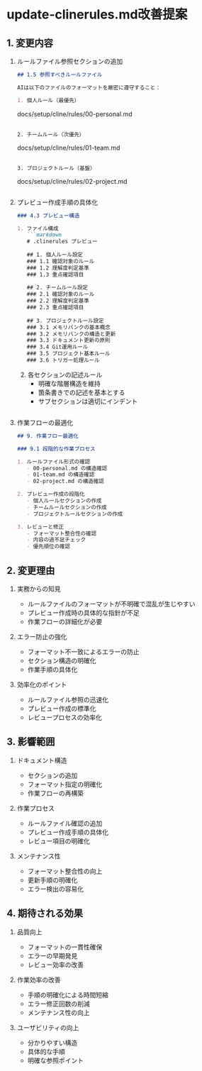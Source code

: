 # update-clinerules.md改善提案

## 1. 変更内容

1. ルールファイル参照セクションの追加
   ```markdown
   ## 1.5 参照すべきルールファイル
   
   AIは以下のファイルのフォーマットを厳密に遵守すること：
   
   1. 個人ルール（最優先）
      ```
      docs/setup/cline/rules/00-personal.md
      ```
   
   2. チームルール（次優先）
      ```
      docs/setup/cline/rules/01-team.md
      ```
   
   3. プロジェクトルール（基盤）
      ```
      docs/setup/cline/rules/02-project.md
      ```
   ```

2. プレビュー作成手順の具体化
   ```markdown
   ### 4.3 プレビュー構造
   
   1. ファイル構成
      ```markdown
      # .clinerules プレビュー
      
      ## 1. 個人ルール設定
      ### 1.1 確認対象のルール
      ### 1.2 理解度判定基準
      ### 1.3 重点確認項目
      
      ## 2. チームルール設定
      ### 2.1 確認対象のルール
      ### 2.2 理解度判定基準
      ### 2.3 重点確認項目
      
      ## 3. プロジェクトルール設定
      ### 3.1 メモリバンクの基本概念
      ### 3.2 メモリバンクの構造と更新
      ### 3.3 ドキュメント更新の原則
      ### 3.4 Git運用ルール
      ### 3.5 プロジェクト基本ルール
      ### 3.6 トリガー処理ルール
      ```
      
   2. 各セクションの記述ルール
      - 明確な階層構造を維持
      - 箇条書きでの記述を基本とする
      - サブセクションは適切にインデント
   ```

3. 作業フローの最適化
   ```markdown
   ## 9. 作業フロー最適化
   
   ### 9.1 段階的な作業プロセス
   
   1. ルールファイル形式の確認
      - 00-personal.md の構造確認
      - 01-team.md の構造確認
      - 02-project.md の構造確認
   
   2. プレビュー作成の段階化
      - 個人ルールセクションの作成
      - チームルールセクションの作成
      - プロジェクトルールセクションの作成
   
   3. レビューと修正
      - フォーマット整合性の確認
      - 内容の過不足チェック
      - 優先順位の確認
   ```

## 2. 変更理由

1. 実務からの知見
   - ルールファイルのフォーマットが不明確で混乱が生じやすい
   - プレビュー作成時の具体的な指針が不足
   - 作業フローの詳細化が必要

2. エラー防止の強化
   - フォーマット不一致によるエラーの防止
   - セクション構造の明確化
   - 作業手順の具体化

3. 効率化のポイント
   - ルールファイル参照の迅速化
   - プレビュー作成の標準化
   - レビュープロセスの効率化

## 3. 影響範囲

1. ドキュメント構造
   - セクションの追加
   - フォーマット指定の明確化
   - 作業フローの再構築

2. 作業プロセス
   - ルールファイル確認の追加
   - プレビュー作成手順の具体化
   - レビュー項目の明確化

3. メンテナンス性
   - フォーマット整合性の向上
   - 更新手順の明確化
   - エラー検出の容易化

## 4. 期待される効果

1. 品質向上
   - フォーマットの一貫性確保
   - エラーの早期発見
   - レビュー効率の改善

2. 作業効率の改善
   - 手順の明確化による時間短縮
   - エラー修正回数の削減
   - メンテナンス性の向上

3. ユーザビリティの向上
   - 分かりやすい構造
   - 具体的な手順
   - 明確な参照ポイント